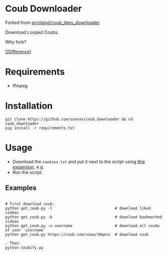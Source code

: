 # Coub Downloader
Forked from [pcroland/coub_likes_downloader](https://github.com/pcroland/coub_likes_downloader)

Download Looped Coubs.

Why fork?

[![Difference]](https://drive.google.com/file/d/1fpyTDDduRcWFz7MC6IkEM60UyAHosaGy/view?usp=share_link)


# Requirements
- ffmpeg

# Installation

```
git clone https://github.com/uunnxx/coub_downloader && cd coub_downloader
pip install -r requirements.txt
```

# Usage
- Download the `cookies.txt` and put it next to the script using [this expansion](https://chrome.google.com/webstore/detail/get-cookiestxt/bgaddhkoddajcdgocldbbfleckgcbcid), e.g.
- Run the script.

## Examples

```

# First download coub:
python get_coub.py -l                            # download liked videos
python get_coub.py -b                            # download bookmarked videos
python get_coub.py -u username                   # download all coubs of user `username`
python get_coub.py https://coub.com/view/39qnvs  # download coub

- Then:
python coubify.py
```

